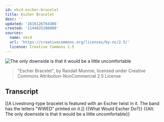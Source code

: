 ```yaml
---
id: xkcd.escher-bracelet
title: Escher Bracelet
desc: ''
updated: '1616126764386'
created: '1144825200000'
sources:
  name: xkcd
  url: 'https://creativecommons.org/licenses/by-nc/2.5/'
  license: Creative Commons 2.5
---
```

![The only downside is that it would be a little uncomfortable](https://imgs.xkcd.com/comics/escher_wristband.jpg)
> "Escher Bracelet", by Randall Munroe, licensed under Creative Commons Attribution-NonCommercial 2.5 License

## Transcript
[[A Livestrong-type bracelet is featured with an Escher twist in it. The band has the letters "WWED" printed on it.]]
{{What Would Escher Do?}}
{{Alt: The only downside is that it would be a little uncomfortable}}
